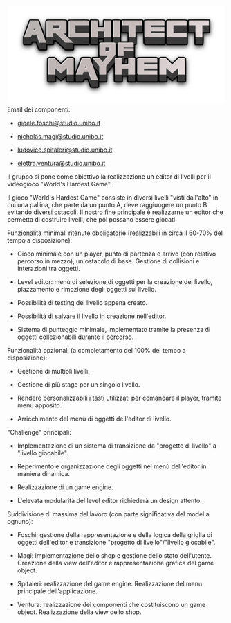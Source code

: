 <div align="center">
  <img src="https://raw.githubusercontent.com/4realgames/OOP24-arcaym/refs/heads/main/src/main/resources/title.png"/>
</div>
Email dei componenti:

* gioele.foschi@studio.unibo.it

* nicholas.magi@studio.unibo.it

* ludovico.spitaleri@studio.unibo.it

* elettra.ventura@studio.unibo.it



Il gruppo si pone come obiettivo la realizzazione un editor di livelli per il videogioco "World's Hardest Game".

Il gioco "World's Hardest Game" consiste in diversi livelli "visti dall'alto" in cui una pallina, che parte da un punto A, deve raggiungere un punto B evitando diversi ostacoli. Il nostro fine principale è realizzarne un editor che permetta di costruire livelli, che poi possano essere giocati. 



Funzionalità minimali ritenute obbligatorie (realizzabili in circa il 60-70% del tempo a disposizione):  

* Gioco minimale con un player, punto di partenza e arrivo (con relativo percorso in mezzo), un ostacolo di base. Gestione di collisioni e interazioni tra oggetti.

* Level editor: menù di selezione di oggetti per la creazione del livello, piazzamento e rimozione degli oggetti sul livello. 

* Possibilità di testing del livello appena creato.

* Possibilità di salvare il livello in creazione nell'editor.

* Sistema di punteggio minimale, implementato tramite la presenza di oggetti collezionabili durante il percorso.



Funzionalità opzionali (a completamento del 100% del tempo a disposizione):

* Gestione di multipli livelli.

* Gestione di più stage per un singolo livello.

* Rendere personalizzabili i tasti utilizzati per comandare il player, tramite menu apposito. 

* Arricchimento del menù di oggetti dell'editor di livello.



"Challenge" principali:

* Implementazione di un sistema di transizione da "progetto di livello" a "livello giocabile".

* Reperimento e organizzazione degli oggetti nel menù dell'editor in maniera dinamica.

* Realizzazione di un game engine.

* L'elevata modularità del level editor richiederà un design attento.



Suddivisione di massima del lavoro (con parte significativa del model a ognuno):

* Foschi: gestione della rappresentazione e della logica della griglia di oggetti dell'editor e transizione "progetto di livello"/"livello giocabile".

* Magi: implementazione dello shop e gestione dello stato dell'utente. Creazione della view dell'editor e rappresentazione grafica del game object. 

* Spitaleri: realizzazione del game engine. Realizzazione del menu principale dell'applicazione.

* Ventura: realizzazione dei componenti che costituiscono un game object. Realizzazione della view dello shop.
